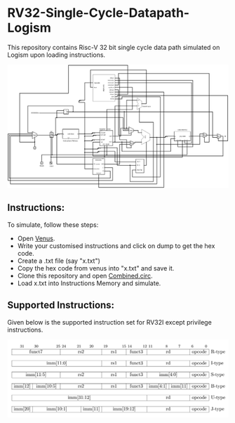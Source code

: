 # RV32-Single-Cycle-Datapath-Logism

This repository contains Risc-V 32 bit single cycle data path simulated on Logism upon loading instructions.

![Image to Circuit](https://github.com/Agha-Muqarib/RV32-Single-Cycle-Datapath-Logism/blob/main/Images/Risc%20V%2032%20Bit%20SIngle%20Cycle%20Datapath.jpg)

## Instructions:

To simulate, follow these steps:

* Open [Venus](https://www.kvakil.me/venus/).
* Write your customised instructions and click on dump to get the hex code.
* Create a .txt file (say "x.txt")
* Copy the hex code from venus into "x.txt" and save it.
* Clone this repository and open  [Combined.circ]( https://github.com/Agha-Muqarib/RV32-Single-Cycle-Datapath-Logism/blob/main/Combined.circ).
* Load x.txt into Instructions Memory and simulate.

## Supported Instructions:

Given below is the supported instruction set for RV32I except privilege instructions.

![Ibstruction Set](https://github.com/Agha-Muqarib/RV32-Single-Cycle-Datapath-Logism/blob/main/Images/instructionRV32I.png)
